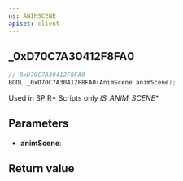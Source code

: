 ```yaml
---
ns: ANIMSCENE
apiset: client
---
```

## _0xD70C7A30412F8FA0

```c
// 0xD70C7A30412F8FA0
BOOL _0xD70C7A30412F8FA0(AnimScene animScene);
```

Used in SP R* Scripts only
_IS_ANIM_SCENE_*

## Parameters
* **animScene**:

## Return value